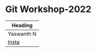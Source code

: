 # Git Workshop-2022

|Heading|
|---|
|Yaswanth N|
|[Insta](https://www.instagram.com/yaswanth9220/)|
